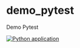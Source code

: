 # demo_pytest
Demo Pytest

[![Python application](https://github.com/1lucas1gabriel/demo_pytest/actions/workflows/python-app.yml/badge.svg)](https://github.com/1lucas1gabriel/demo_pytest/actions/workflows/python-app.yml)
